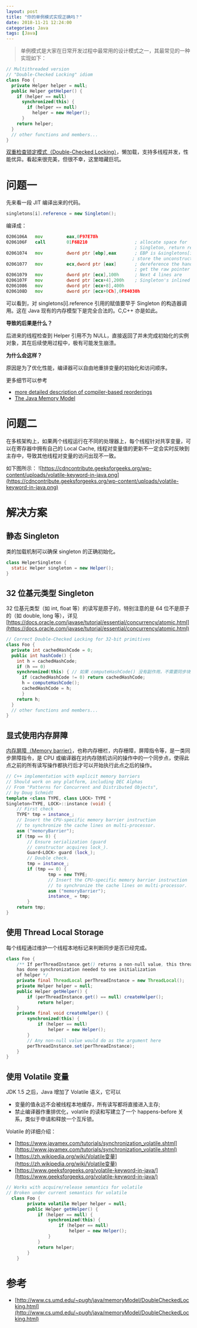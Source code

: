 ```yaml
---
layout: post
title: "你的单例模式实现正确吗？"
date: 2018-11-21 12:24:00
categories: Java
tags: [Java]
---
```


> 单例模式是大家在日常开发过程中最常用的设计模式之一，其最常见的一种实现如下：

```java
// Multithreaded version
// "Double-Checked Locking" idiom
class Foo { 
  private Helper helper = null;
  public Helper getHelper() {
    if (helper == null) 
      synchronized(this) {
        if (helper == null) 
          helper = new Helper();
      }    
    return helper;
  }
  // other functions and members...
}
```

[双重检查锁定模式（Double-Checked Locking）](https://zh.wikipedia.org/wiki/%E5%8F%8C%E9%87%8D%E6%A3%80%E6%9F%A5%E9%94%81%E5%AE%9A%E6%A8%A1%E5%BC%8F)，懒加载，支持多线程并发，性能优异。看起来很完美，但很不幸，这里暗藏巨坑。

<!-- more -->

# 问题一

先来看一段 JIT 编译出来的代码。

```java
singletons[i].reference = new Singleton();
```

编译成：

```asm
0206106A   mov         eax,0F97E78h
0206106F   call        01F6B210                  ; allocate space for
                                                 ; Singleton, return result in eax
02061074   mov         dword ptr [ebp],eax       ; EBP is &singletons[i].reference 
                                                ; store the unconstructed object here.
02061077   mov         ecx,dword ptr [eax]       ; dereference the handle to
                                                 ; get the raw pointer
02061079   mov         dword ptr [ecx],100h      ; Next 4 lines are
0206107F   mov         dword ptr [ecx+4],200h    ; Singleton's inlined constructor
02061086   mov         dword ptr [ecx+8],400h
0206108D   mov         dword ptr [ecx+0Ch],0F84030h
```

可以看到，对 singletons[i].reference 引用的赋值要早于 Singleton 的构造器调用。这在 Java 现有的内存模型下是完全合法的。C,C++ 亦是如此。

**导致的后果是什么？**

后进来的线程检查到 Helper 引用不为 NULL，直接返回了并未完成初始化的实例对象，其在后续使用过程中，极有可能发生崩溃。

**为什么会这样？**

原因是为了优化性能，编译器可以自由地重排变量的初始化和访问顺序。

更多细节可以参考
* [more detailed description of compiler-based reorderings](http://gee.cs.oswego.edu/dl/cpj/jmm.html)
* [The Java Memory Model](http://www.cs.umd.edu/~pugh/java/memoryModel/)

# 问题二

在多核架构上，如果两个线程运行在不同的处理器上，每个线程针对共享变量，可以在寄存器中拥有自己的 Local Cache, 线程对变量值的更新不一定会实时反映到主存中，导致其他线程对变量的访问出现不一致。

如下图所示：
![https://cdncontribute.geeksforgeeks.org/wp-content/uploads/volatile-keyword-in-java.png](https://cdncontribute.geeksforgeeks.org/wp-content/uploads/volatile-keyword-in-java.png)

# 解决方案

## 静态 Singleton

类的加载机制可以确保 singleton 的正确初始化。

```java
class HelperSingleton {
  static Helper singleton = new Helper();
}
```

## 32 位基元类型 Singleton

32 位基元类型（如 int, float 等）的读写是原子的，特别注意的是 64 位不是原子的（如 double, long 等），详见 [https://docs.oracle.com/javase/tutorial/essential/concurrency/atomic.html](https://docs.oracle.com/javase/tutorial/essential/concurrency/atomic.html)

```java
// Correct Double-Checked Locking for 32-bit primitives
class Foo { 
  private int cachedHashCode = 0;
  public int hashCode() {
    int h = cachedHashCode;
    if (h == 0) 
    synchronized(this) { // 如果 computeHashCode() 没有副作用，不需要同步块
      if (cachedHashCode != 0) return cachedHashCode;
      h = computeHashCode();
      cachedHashCode = h;
      }
    return h;
  }
  // other functions and members...
}
```

## 显式使用内存屏障

[内存屏障（Memory barrier）](https://zh.wikipedia.org/wiki/%E5%86%85%E5%AD%98%E5%B1%8F%E9%9A%9C)，也称内存栅栏，内存栅障，屏障指令等，是一类同步屏障指令，是 CPU 或编译器在对内存随机访问的操作中的一个同步点，使得此点之前的所有读写操作都执行后才可以开始执行此点之后的操作。

```c++
// C++ implementation with explicit memory barriers
// Should work on any platform, including DEC Alphas
// From "Patterns for Concurrent and Distributed Objects",
// by Doug Schmidt
template <class TYPE, class LOCK> TYPE *
Singleton<TYPE, LOCK>::instance (void) {
    // First check
    TYPE* tmp = instance_;
    // Insert the CPU-specific memory barrier instruction
    // to synchronize the cache lines on multi-processor.
    asm ("memoryBarrier");
    if (tmp == 0) {
        // Ensure serialization (guard
        // constructor acquires lock_).
        Guard<LOCK> guard (lock_);
        // Double check.
        tmp = instance_;
        if (tmp == 0) {
                tmp = new TYPE;
                // Insert the CPU-specific memory barrier instruction
                // to synchronize the cache lines on multi-processor.
                asm ("memoryBarrier");
                instance_ = tmp;
        }
    return tmp;
}
```

## 使用 Thread Local Storage

每个线程通过维护一个线程本地标记来判断同步是否已经完成。

```java
class Foo {
    /** If perThreadInstance.get() returns a non-null value, this thread
    has done synchronization needed to see initialization
    of helper */
    private final ThreadLocal perThreadInstance = new ThreadLocal();
    private Helper helper = null;
    public Helper getHelper() {
        if (perThreadInstance.get() == null) createHelper();
            return helper;
    }
    private final void createHelper() {
        synchronized(this) {
            if (helper == null)
                helper = new Helper();
        }
        // Any non-null value would do as the argument here
        perThreadInstance.set(perThreadInstance);
    }
}
```

## 使用 Volatile 变量

JDK 1.5 之后，Java 增加了 Volatile 语义，它可以
* 变量的值永远不会被线程本地缓存，所有读写都将直接进入主存;
* 禁止编译器作重排优化，volatile 的读和写建立了一个 happens-before 关系，类似于申请和释放一个互斥锁。

Volatile 的详细介绍：
* [https://www.javamex.com/tutorials/synchronization_volatile.shtml](https://www.javamex.com/tutorials/synchronization_volatile.shtml)
* [https://zh.wikipedia.org/wiki/Volatile变量](https://zh.wikipedia.org/wiki/Volatile变量)
* [https://www.geeksforgeeks.org/volatile-keyword-in-java/](https://www.geeksforgeeks.org/volatile-keyword-in-java/)

```java
// Works with acquire/release semantics for volatile
// Broken under current semantics for volatile
  class Foo {
        private volatile Helper helper = null;
        public Helper getHelper() {
            if (helper == null) {
                synchronized(this) {
                    if (helper == null)
                        helper = new Helper();
                }
            }
            return helper;
        }
    }
```

# 参考
* [http://www.cs.umd.edu/~pugh/java/memoryModel/DoubleCheckedLocking.html](http://www.cs.umd.edu/~pugh/java/memoryModel/DoubleCheckedLocking.html)
